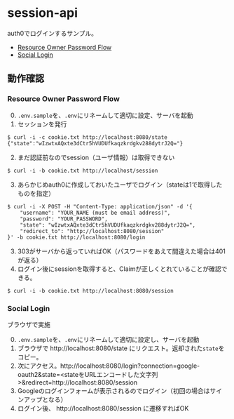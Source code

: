 # session-api
auth0でログインするサンプル。
- [Resource Owner Password Flow](https://auth0.com/docs/authorization/flows/resource-owner-password-flow) 
- [Social Login](https://auth0.com/docs/authorization/flows/call-your-api-using-the-authorization-code-flow)


## 動作確認
### Resource Owner Password Flow
0. `.env.sample`を、`.env`にリネームして適切に設定、サーバを起動
1. セッションを発行
```shell
$ curl -i -c cookie.txt http://localhost:8080/state
{"state":"wIzwtxAQxte3dCtr5hVUDUfkaqzkrdgkv288dytrJ2Q="}
```
2. まだ認証前なのでsession（ユーザ情報）は取得できない
```shell
$ curl -i -b cookie.txt http://localhost/session
```
3. あらかじめauth0に作成しておいたユーザでログイン（stateは1で取得したものを指定）
```shell
$ curl -i -X POST -H "Content-Type: application/json" -d '{
    "username": "YOUR_NAME (must be email address)",
    "password": "YOUR_PASSWORD",
    "state": "wIzwtxAQxte3dCtr5hVUDUfkaqzkrdgkv288dytrJ2Q=",
    "redirect_to": "http://localhost:8080/session"
}' -b cookie.txt http://localhost:8080/login
```
3. 303がサーバから返っていればOK（パスワードをあえて間違えた場合は401が返る）
4. ログイン後にsessionを取得すると、Claimが正しくとれていることが確認できる。
```shell
$ curl -i -b cookie.txt http://localhost:8080/session
```


### Social Login
ブラウザで実施

0. `.env.sample`を、`.env`にリネームして適切に設定し、サーバを起動
1. ブラウザで http://localhost:8080/state にリクエスト。返却された`state`をコピー。
2. 次にアクセス。http://localhost:8080/login?connection=google-oauth2&state=<stateをURLエンコードした文字列>&redirect=http://localhost:8080/session
3. Googleのログインフォームが表示されるのでログイン（初回の場合はサインアップとなる）
4. ログイン後、 http://localhost:8080/session に遷移すればOK
